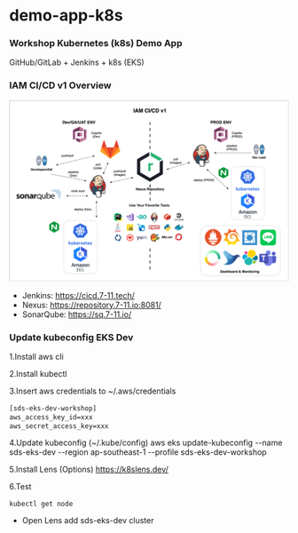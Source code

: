 # demo-app-k8s

### Workshop Kubernetes (k8s) Demo App
GitHub/GitLab + Jenkins + k8s (EKS)

### IAM CI/CD v1 Overview
![IAM CI/CD v1](images/iam_v1.png)

- Jenkins: https://cicd.7-11.tech/
- Nexus: https://repository.7-11.io:8081/
- SonarQube: https://sq.7-11.io/

### Update kubeconfig EKS Dev
1.Install aws cli

2.Install kubectl

3.Insert aws credentials to ~/.aws/credentials
```
[sds-eks-dev-workshop]
aws_access_key_id=xxx
aws_secret_access_key=xxx
```

4.Update kubeconfig (~/.kube/config)
aws eks update-kubeconfig --name sds-eks-dev --region ap-southeast-1 --profile sds-eks-dev-workshop

5.Install Lens (Options)
https://k8slens.dev/

6.Test 
```
kubectl get node
```
- Open Lens add sds-eks-dev cluster
